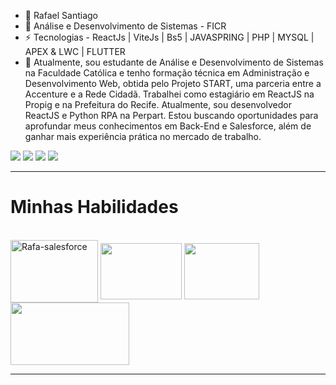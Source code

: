 
- 🔭 Rafael Santiago
- 🌱 Análise e Desenvolvimento de Sistemas - FICR
- ⚡ Tecnologias - ReactJs | ViteJs | Bs5 | JAVASPRING | PHP | MYSQL | APEX & LWC | FLUTTER
- 💬 Atualmente, sou estudante de Análise e Desenvolvimento de Sistemas na Faculdade Católica e tenho formação técnica em Administração e Desenvolvimento Web, obtida pelo Projeto START, uma parceria entre a Accenture e a Rede Cidadã. Trabalhei como estagiário em ReactJS na Propig e na Prefeitura do Recife. Atualmente, sou desenvolvedor ReactJS e Python RPA na Perpart. Estou buscando oportunidades para aprofundar meus conhecimentos em Back-End e Salesforce, além de ganhar mais experiência prática no mercado de trabalho.




<div align="center">
  <a href="https://github.com/SantiagoRafael1"> 
</div>
<div> 
  <a href="https://www.instagram.com/rafasantiago1/" target="_blank"><img src="https://img.shields.io/badge/-Instagram-%23E4405F?style=for-the-badge&logo=instagram&logoColor=white" target="_blank"></a>
  <a href="https://www.youtube.com/watch?v=_dnB4nWckxg&ab_channel=DjavanVEVO" target="_blank"><img src="https://img.shields.io/badge/Discord-7289DA?style=for-the-badge&logo=discord&logoColor=white" target="_blank"></a> 
  <a href = "mailto:rafaelsantiagope@gmail.com"><img src="https://img.shields.io/badge/-Gmail-%23333?style=for-the-badge&logo=gmail&logoColor=white" target="_blank"></a>
  <a href="www.linkedin.com/in/rafael-santiago-dasilva" target="_blank"><img src="https://img.shields.io/badge/-LinkedIn-%230077B5?style=for-the-badge&logo=linkedin&logoColor=white" target="_blank"></a> 

  

 
</div>

  


<hr/>
  
# Minhas Habilidades

<div style="display: inline_block"><br>
  <img align="center" alt="Rafa-salesforce" height="100" width="140" src="https://i.postimg.cc/2yHP4trd/salesforce-512x359.png">
  <img align="center" alt="" height="90" width="130" src="https://i.postimg.cc/fTCxvN4Q/download-1.png">
  <img align="center" alt="" height="90" width="120" src="https://i.postimg.cc/Kz36nf4C/pngimg-com-mysql-PNG9.png">
  <img align="center" alt="" height="100" width="190" src="https://i.postimg.cc/Sx8mhymw/1708815512945-react-js-img-1.png">
  
  

</div>
  
<hr/>

